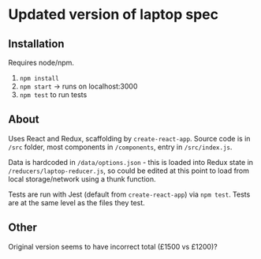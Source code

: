 # Updated version of laptop spec

## Installation

Requires node/npm.

1. `npm install`
2. `npm start` -> runs on localhost:3000
3. `npm test` to run tests

## About

Uses React and Redux, scaffolding by `create-react-app`.
Source code is in `/src` folder, most components in `/components`, entry in `/src/index.js`.

Data is hardcoded in `/data/options.json` - this is loaded into Redux state in `/reducers/laptop-reducer.js`, so could be edited at this point to load from local storage/network using a thunk function.

Tests are run with Jest (default from `create-react-app`) via `npm test`.
Tests are at the same level as the files they test.

## Other
Original version seems to have incorrect total (£1500 vs £1200)?